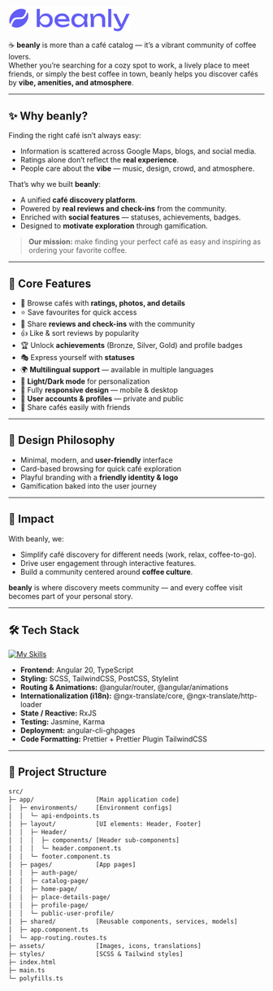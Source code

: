 <p>
  <img src="./src/assets/logo.svg" alt="Logo" width="240"/>
</p>

☕ **beanly** is more than a café catalog — it’s a vibrant community of coffee lovers.  
Whether you’re searching for a cozy spot to work, a lively place to meet friends, or simply the best coffee in town, beanly helps you discover cafés by **vibe, amenities, and atmosphere**.  

---

## ✨ Why beanly?

Finding the right café isn’t always easy:  

- Information is scattered across Google Maps, blogs, and social media.  
- Ratings alone don’t reflect the **real experience**.  
- People care about the **vibe** — music, design, crowd, and atmosphere.  

That’s why we built **beanly**:  

- A unified **café discovery platform**.  
- Powered by **real reviews and check-ins** from the community.  
- Enriched with **social features** — statuses, achievements, badges.  
- Designed to **motivate exploration** through gamification.  

> **Our mission:** make finding your perfect café as easy and inspiring as ordering your favorite coffee.  

---

## 🚀 Core Features

- 📍 Browse cafés with **ratings, photos, and details**  
- ⭐ Save favourites for quick access  
- 📝 Share **reviews and check-ins** with the community  
- 👍 Like & sort reviews by popularity  
- 🏆 Unlock **achievements** (Bronze, Silver, Gold) and profile badges  
- 🎭 Express yourself with **statuses**  
- 🌍 **Multilingual support** — available in multiple languages  
- 🌙 **Light/Dark mode** for personalization  
- 📱 Fully **responsive design** — mobile & desktop  
- 👤 **User accounts & profiles** — private and public  
- 🔗 Share cafés easily with friends  

---

## 🎨 Design Philosophy

- Minimal, modern, and **user-friendly** interface  
- Card-based browsing for quick café exploration  
- Playful branding with a **friendly identity & logo**  
- Gamification baked into the user journey  

---

## 🌟 Impact

With beanly, we:  

- Simplify café discovery for different needs (work, relax, coffee-to-go).  
- Drive user engagement through interactive features.  
- Build a community centered around **coffee culture**.  

**beanly** is where discovery meets community — and every coffee visit becomes part of your personal story.  

---

## 🛠 Tech Stack  
[![My Skills](https://skillicons.dev/icons?i=angular,tailwind,ts,html,css,sass,vscode,github,figma)](https://skillicons.dev)

- **Frontend:** Angular 20, TypeScript  
- **Styling:** SCSS, TailwindCSS, PostCSS, Stylelint  
- **Routing & Animations:** @angular/router, @angular/animations  
- **Internationalization (i18n):** @ngx-translate/core, @ngx-translate/http-loader  
- **State / Reactive:** RxJS  
- **Testing:** Jasmine, Karma  
- **Deployment:** angular-cli-ghpages  
- **Code Formatting:** Prettier + Prettier Plugin TailwindCSS  

---

## 📁 Project Structure

```text
src/
├─ app/                 [Main application code]
│  ├─ environments/     [Environment configs]
│  │  └─ api-endpoints.ts
│  ├─ layout/           [UI elements: Header, Footer]
│  │  ├─ Header/
│  │  │  ├─ components/ [Header sub-components]
│  │  │  └─ header.component.ts
│  │  └─ footer.component.ts
│  ├─ pages/            [App pages]
│  │  ├─ auth-page/
│  │  ├─ catalog-page/
│  │  ├─ home-page/
│  │  ├─ place-details-page/
│  │  ├─ profile-page/
│  │  └─ public-user-profile/
│  ├─ shared/           [Reusable components, services, models]
│  ├─ app.component.ts
│  └─ app-routing.routes.ts
├─ assets/              [Images, icons, translations]
├─ styles/              [SCSS & Tailwind styles]
├─ index.html
├─ main.ts
└─ polyfills.ts








